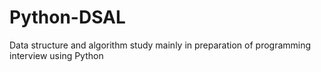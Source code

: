 # Python-DSAL
Data structure and algorithm study mainly in preparation of programming interview using Python
